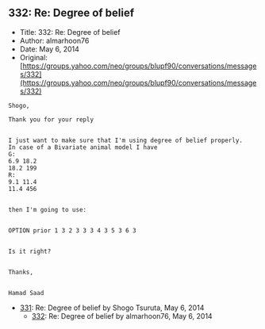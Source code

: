 ## 332: Re: Degree of belief

- Title: 332: Re: Degree of belief
- Author: almarhoon76
- Date: May 6, 2014
- Original: [https://groups.yahoo.com/neo/groups/blupf90/conversations/messages/332](https://groups.yahoo.com/neo/groups/blupf90/conversations/messages/332)

```
Shogo,

Thank you for your reply


I just want to make sure that I'm using degree of belief properly.
In case of a Bivariate animal model I have
G:
6.9 18.2
18.2 199
R:
9.1 11.4
11.4 456


then I'm going to use:


OPTION prior 1 3 2 3 3 3 4 3 5 3 6 3


Is it right?


Thanks,


Hamad Saad

```

- [331](0331.md): Re: Degree of belief by Shogo Tsuruta, May 6, 2014
    - [332](0332.md): Re: Degree of belief by almarhoon76, May 6, 2014
